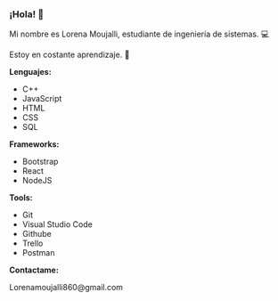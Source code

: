 ### ¡Hola! 👋

<!--
**LOREN932/LOREN932** is a ✨ _special_ ✨ repository because its `README.md` (this file) appears on your GitHub profile.

Here are some ideas to get you started:

- 🔭 I’m currently working on ...
- 🌱 I’m currently learning ...
- 👯 I’m looking to collaborate on ...
- 🤔 I’m looking for help with ...
- 💬 Ask me about ...
- 📫 How to reach me: ...
- 😄 Pronouns: ...
- ⚡ Fun fact: ...
-->
<p>Mi nombre es Lorena Moujalli, estudiante de ingeniería de sistemas. 💻 </p>
<p>Estoy en costante aprendizaje. 📝</p>

<p><strong>Lenguajes: </strong></p>
<ul>
  <li>C++</li>
  <li>JavaScript</li>
  <li>HTML</li>
  <li>CSS</li>
   <li>SQL</li>

</ul>
<p><strong>Frameworks: </strong></p>
<ul>
 
  <li>Bootstrap</li>
  <li>React</li>
  <li>NodeJS</li>
  

</ul>

<p><strong>Tools: </strong></p>
<ul>
 
  <li>Git</li>
  <li>Visual Studio Code</li>
   <li>Githube</li>
<li>Trello</li>
<li>Postman</li>

</ul>




<p><strong>Contactame:</strong></p>
<p>Lorenamoujalli860@gmail.com</p>

